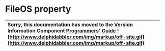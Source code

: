 <a href='Hidden comment: 
$Rev$
$Date$
'></a>

# FileOS property #

| Sorry, this documentation has moved to the Version Information Component **[Programmers' Guide](http://wiki.delphidabbler.com/index.php/Docs/TPJVersionInfoFileOS)** ![http://www.delphidabbler.com/img/markup/off-site.gif](http://www.delphidabbler.com/img/markup/off-site.gif) |
|:-----------------------------------------------------------------------------------------------------------------------------------------------------------------------------------------------------------------------------------------------------------------------------------|